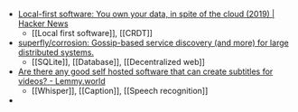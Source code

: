 - [Local-first software: You own your data, in spite of the cloud (2019) | Hacker News](https://news.ycombinator.com/item?id=37743517)
	- [[Local first software]], [[CRDT]]
- [superfly/corrosion: Gossip-based service discovery (and more) for large distributed systems.](https://github.com/superfly/corrosion)
	- [[SQLite]], [[Database]], [[Decentralized web]]
- [Are there any good self hosted software that can create subtitles for videos? - Lemmy.world](https://lemmy.world/post/6629918)
	- [[Whisper]], [[Caption]], [[Speech recognition]]
-